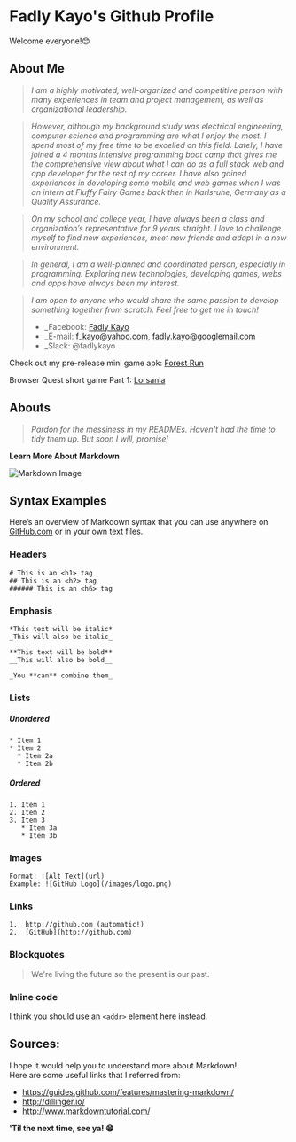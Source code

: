 # Fadly Kayo's Github Profile
Welcome everyone!:blush:

## About Me

>_I am a highly motivated, well-organized and competitive person with many experiences in team and project management, as well as organizational leadership._

>_However, although my background study was electrical engineering, computer science and programming are what I enjoy the most. I spend most of my free time to be excelled on this field. Lately, I have joined a 4 months intensive programming boot camp that gives me the comprehensive view about what I can do as a full stack web and app developer for the rest of my career. I have also gained experiences in developing some mobile and web games when I was an intern at Fluffy Fairy Games back then in Karlsruhe, Germany as a Quality Assurance._

>_On my school and college year, I have always been a class and organization’s representative for 9 years straight. I love to challenge myself to find new experiences, meet new friends and adapt in a new environment._

>_In general, I am a well-planned and coordinated person, especially in programming. Exploring new technologies, developing games, webs and apps have always been my interest._

>_I am open to anyone who would share the same passion to develop something together from scratch. Feel free to get me in touch!_
>* _Facebook: [Fadly Kayo](https://www.facebook.com/fadlykayo)
>* _E-mail: f_kayo@yahoo.com, fadly.kayo@googlemail.com
>* _Slack: @fadlykayo

Check out my pre-release mini game apk: [Forest Run](https://github.com/fadlykayo/fadlykayo.github.io/releases)

Browser Quest short game Part 1: [Lorsania](https://fadlykayo.github.io/)

## Abouts

>_Pardon for the messiness in my READMEs. Haven't had the time to tidy them up. But soon I will, promise!_

**Learn More About Markdown**  

![Markdown Image](https://cargo.dcurt.is/markdown_mark_small.png)

## Syntax Examples
Here’s an overview of Markdown syntax that you can use anywhere on [GitHub.com](www.github.com) or in your own text files.

### Headers

```
# This is an <h1> tag
## This is an <h2> tag
###### This is an <h6> tag
```

### Emphasis

```
*This text will be italic*
_This will also be italic_

**This text will be bold**
__This will also be bold__

_You **can** combine them_
``` 

### Lists  
##### Unordered

```
* Item 1
* Item 2
  * Item 2a
  * Item 2b
```

##### Ordered

```
1. Item 1
2. Item 2
3. Item 3
   * Item 3a
   * Item 3b
```

### Images

```
Format: ![Alt Text](url)
Example: ![GitHub Logo](/images/logo.png)
```

### Links

```
1.  http://github.com (automatic!)
2.  [GitHub](http://github.com)
```

### Blockquotes

> We're living the future so the present is our past.

### Inline code

I think you should use an
`<addr>` element here instead.

## Sources:

I hope it would help you to understand more about Markdown!   
Here are some useful links that I referred from:
* https://guides.github.com/features/mastering-markdown/
* http://dillinger.io/
* http://www.markdowntutorial.com/

**'Til the next time, see ya! :grin:**
